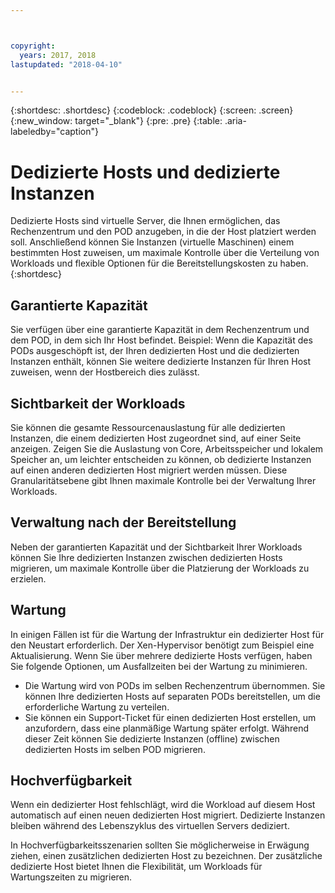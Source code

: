 ```yaml
---



copyright:
  years: 2017, 2018
lastupdated: "2018-04-10"


---
```


{:shortdesc: .shortdesc}
{:codeblock: .codeblock}
{:screen: .screen}
{:new_window: target="_blank"}
{:pre: .pre}
{:table: .aria-labeledby="caption"}


# Dedizierte Hosts und dedizierte Instanzen 

Dedizierte Hosts sind virtuelle Server, die Ihnen ermöglichen, das Rechenzentrum und den POD anzugeben, in die der Host platziert werden soll. Anschließend können Sie Instanzen (virtuelle Maschinen) einem bestimmten Host zuweisen, um maximale Kontrolle über die Verteilung von Workloads und flexible Optionen für die Bereitstellungskosten zu haben.
{:shortdesc}

## Garantierte Kapazität
Sie verfügen über eine garantierte Kapazität in dem Rechenzentrum und dem POD, in dem sich Ihr Host befindet. Beispiel: Wenn die Kapazität des PODs ausgeschöpft ist, der Ihren dedizierten Host und die dedizierten Instanzen enthält, können Sie weitere dedizierte Instanzen für Ihren Host zuweisen, wenn der Hostbereich dies zulässt.

## Sichtbarkeit der Workloads
Sie können die gesamte Ressourcenauslastung für alle dedizierten Instanzen, die einem dedizierten Host zugeordnet sind, auf einer Seite anzeigen. Zeigen Sie die Auslastung von Core, Arbeitsspeicher und lokalem Speicher an, um leichter entscheiden zu können, ob dedizierte Instanzen auf einen anderen dedizierten Host migriert werden müssen. Diese Granularitätsebene gibt Ihnen maximale Kontrolle bei der Verwaltung Ihrer Workloads. 

## Verwaltung nach der Bereitstellung
Neben der garantierten Kapazität und der Sichtbarkeit Ihrer Workloads können Sie Ihre dedizierten Instanzen zwischen dedizierten Hosts migrieren, um maximale Kontrolle über die Platzierung der Workloads zu erzielen.

## Wartung
In einigen Fällen ist für die Wartung der Infrastruktur ein dedizierter Host für den Neustart erforderlich. Der Xen-Hypervisor benötigt zum Beispiel eine Aktualisierung. Wenn Sie über mehrere dedizierte Hosts verfügen, haben Sie folgende Optionen, um Ausfallzeiten bei der Wartung zu minimieren. 
* Die Wartung wird von PODs im selben Rechenzentrum übernommen. Sie können Ihre dedizierten Hosts auf separaten PODs bereitstellen, um die erforderliche Wartung zu verteilen. 
* Sie können ein Support-Ticket für einen dedizierten Host erstellen, um anzufordern, dass eine planmäßige Wartung später erfolgt. Während dieser Zeit können Sie dedizierte Instanzen (offline) zwischen dedizierten Hosts im selben POD migrieren.

## Hochverfügbarkeit
Wenn ein dedizierter Host fehlschlägt, wird die Workload auf diesem Host automatisch auf einen neuen dedizierten Host migriert. Dedizierte Instanzen bleiben während des Lebenszyklus des virtuellen Servers dediziert.

In Hochverfügbarkeitsszenarien sollten Sie möglicherweise in Erwägung ziehen, einen zusätzlichen dedizierten Host zu bezeichnen. Der zusätzliche dedizierte Host bietet Ihnen die Flexibilität, um Workloads für Wartungszeiten zu migrieren.
